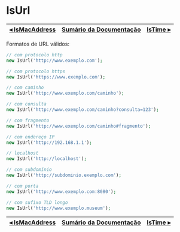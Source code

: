 # IsUrl

[◂ IsMacAddress](08-ismacaddress.md) | [Sumário da Documentação](indice.md) | [IsTime ▸](09-isbrphonenumber.md)
-- | -- | --

Formatos de URL válidos:

```php
// com protocolo http         
new IsUrl('http://www.exemplo.com');

// com protocolo https        
new IsUrl('https://www.exemplo.com');

// com caminho
new IsUrl('http://www.exemplo.com/caminho');

// com consulta
new IsUrl('http://www.exemplo.com/caminho?consulta=123');

// com fragmento
new IsUrl('http://www.exemplo.com/caminho#fragmento');

// com endereço IP
new IsUrl('http://192.168.1.1');

// localhost 
new IsUrl('http://localhost');

// com subdomínio
new IsUrl('http://subdominio.exemplo.com');

// com porta
new IsUrl('http://www.exemplo.com:8080');

// com sufixo TLD longo
new IsUrl('http://www.exemplo.museum');
```

[◂ IsMacAddress](08-ismacaddress.md) | [Sumário da Documentação](indice.md) | [IsTime ▸](09-isbrphonenumber.md)
-- | -- | --
